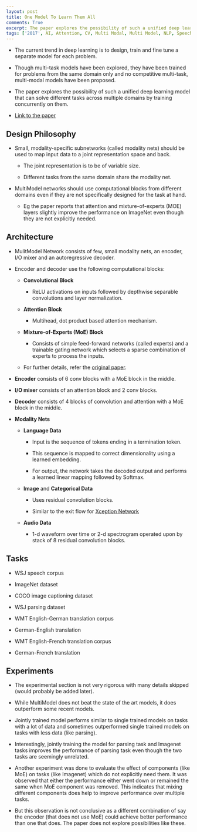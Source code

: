 ```yaml
---
layout: post
title: One Model To Learn Them All
comments: True
excerpt: The paper explores the possibility of such a unified deep learning model that can solve different tasks across multiple domains by training concurrently on them.
tags: ['2017', AI, Attention, CV, Multi Modal, Multi Model, NLP, Speech]
---
```


* The current trend in deep learning is to design, train and fine tune a separate model for each problem.

* Though multi-task models have been explored, they have been trained for problems from the same domain only and no competitive multi-task, multi-modal models have been proposed.

* The paper explores the possibility of such a unified deep learning model that can solve different tasks across multiple domains by training concurrently on them.

* [Link to the paper](https://arxiv.org/abs/1706.05137)

## Design Philosophy

* Small, modality-specific subnetworks (called modality nets) should be used to map input data to a joint representation space and back.
    
    * The joint representation is to be of variable size.

    * Different tasks from the same domain share the modality net.

* MultiModel networks should use computational blocks from different domains even if they are not specifically designed for the task at hand.
    
    * Eg the paper reports that attention and mixture-of-experts (MOE) layers slightly improve the performance on ImageNet even though they are not explicitly needed.


## Architecture

* MulitModel Network consists of few, small modality nets, an encoder, I/O mixer and an autoregressive decoder.

* Encoder and decoder use the following computational blocks:
    
    * **Convolutional Block**

        * ReLU activations on inputs followed by depthwise separable convolutions and layer normalization.

    * **Attention Block** 

        * Multihead, dot product based attention mechanism.

    * **Mixture-of-Experts (MoE) Block**

        * Consists of simple feed-forward networks (called experts) and a trainable gating network which selects a sparse combination of experts to process the inputs.

    * For further details, refer the [original paper](https://arxiv.org/abs/1706.05137).

* **Encoder** consists of 6 conv blocks with a MoE block in the middle.

* **I/O mixer** consists of an attention block and 2 conv blocks.

* **Decoder** consists of 4 blocks of convolution and attention with a MoE block in the middle.

* **Modality Nets**

    * **Language Data**

        * Input is the sequence of tokens ending in a termination token.

        * This sequence is mapped to correct dimensionality using a learned embedding.

        * For output, the network takes the decoded output and performs a learned linear mapping followed by Softmax.

    * **Image** and **Categorical Data**

        * Uses residual convolution blocks.

        * Similar to the exit flow for [Xception Network](https://arxiv.org/abs/1610.02357)

    * **Audio Data**

        * 1-d waveform over time or 2-d spectrogram operated upon by stack of 8 residual convolution blocks.

## Tasks

* WSJ speech corpus

* ImageNet dataset

* COCO image captioning dataset

* WSJ parsing dataset

* WMT English-German translation corpus

* German-English translation

* WMT English-French translation corpus

* German-French translation

## Experiments

* The experimental section is not very rigorous with many details skipped (would probably be added later).

* While MultiModel does not beat the state of the art models, it does outperform some recent models.

* Jointly trained model performs similar to single trained models on tasks with a lot of data and sometimes outperformed single trained models on tasks with less data (like parsing).

* Interestingly, jointly training the model for parsing task and Imagenet tasks improves the performance of parsing task even though the two tasks are seemingly unrelated.

* Another experiment was done to evaluate the effect of components (like MoE) on tasks (like Imagenet) which do not explicitly need them. It was observed that either the performance either went down or remained the same when MoE component was removed. This indicates that mixing different components does help to improve performance over multiple tasks.

* But this observation is not conclusive as a different combination of say the encoder (that does not use MoE) could achieve better performance than one that does. The paper does not explore possibilities like these.  